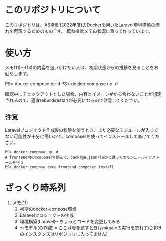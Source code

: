# このリポジトリについて

このリポジトリは、AS構築Ⅰ(2022年度)のDockerを用いたLaravel環境構築の流れを再現するためのものです。
概ね授業メモの状況に添って作っています。

# 使い方

メモ(11)〜(13)の内容を追いかけたい人は、初期状態からの推移を見ることをお勧めします。

PS> docker compose build
PS> docker compose up -d

確認中にチェックアウトをした場合、内容とイメージがかち合わないことが想定されるので、適宜rebuild/restartが必要になるので注意してください。

## 注意

Laravelプロジェクト作成後の状態を使うとき、まだ必要なモジュールが入ってない可能性が十分に高いので、composerを使ってインストールしてあげてください。

```
PS> docker compose up -d
# frontend内のcomposerを読んで、package.json/lockに従ってのモジュールインストールを行う
PS> docker compose exec frontend composer install
```


# ざっくり時系列

1. メモ(11)
    1. 初期のdocker-compose環境
    2. Laravelプロジェクトの作成
    3. 環境構築(Laravel)〜ちょっとコードを変更してみる
    4. 〜モデル(の作成)
        ※ ここ以降を試すときはmigrateの実行を忘れずに!(DBのインスタンスはリポジトリに入ってません)

